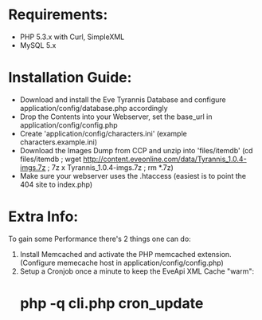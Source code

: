 Requirements:
=============
- PHP 5.3.x  with Curl, SimpleXML
- MySQL 5.x

Installation Guide:
===================

- Download and install the Eve Tyrannis Database and configure application/config/database.php accordingly
- Drop the Contents into your Webserver, set the base_url in application/config/config.php
- Create 'application/config/characters.ini' (example characters.example.ini)
- Download the Images Dump from CCP and unzip into 'files/itemdb' (cd files/itemdb ; wget http://content.eveonline.com/data/Tyrannis_1.0.4-imgs.7z ; 7z x  Tyrannis_1.0.4-imgs.7z ; rm *.7z)
- Make sure your webserver uses the .htaccess (easiest is to point the 404 site to index.php)

Extra Info:
===========

To gain some Performance there's 2 things one can do:

1. Install Memcached and activate the PHP memcached extension. (Configure memecache host in application/config/config.php)
2. Setup a Cronjob once a minute to keep the EveApi XML Cache "warm":
    # php -q cli.php cron_update



